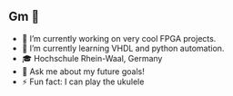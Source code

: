 ## Gm 👋

- 🔭 I’m currently working on very cool FPGA projects.
- 🌱 I’m currently learning VHDL and python automation.
- 🎓 Hochschule Rhein-Waal, Germany
- 💬 Ask me about my future goals!
- ⚡ Fun fact: I can play the ukulele
